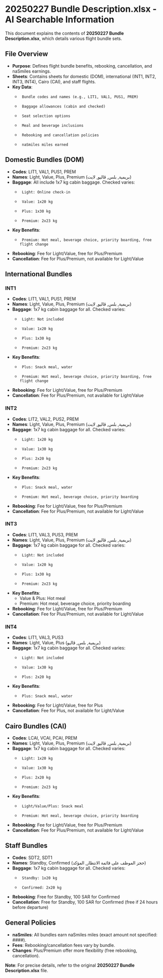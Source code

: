# 20250227 Bundle Description.xlsx - AI Searchable Information

This document explains the contents of **20250227 Bundle Description.xlsx**, which details various flight bundle sets.

## File Overview

*   **Purpose**: Defines flight bundle benefits, rebooking, cancellation, and naSmiles earnings.
*   **Sheets**: Contains sheets for domestic (DOM), international (INT1, INT2, INT3, INT4), Cairo (CAI), and staff flights.
*   **Key Data**:
    *      Bundle codes and names (e.g., LIT1, VAL1, PUS1, PREM)
    *      Baggage allowances (cabin and checked)
    *      Seat selection options
    *      Meal and beverage inclusions
    *      Rebooking and cancellation policies
    *      naSmiles miles earned

## Domestic Bundles (DOM)

*   **Codes**: LIT1, VAL1, PUS1, PREM
*   **Names**: Light, Value, Plus, Premium (بريمية, بلس, ڤاليو, لايت)
*   **Baggage**: All include 1x7 kg cabin baggage. Checked varies:
    *      Light: Online check-in
    *      Value: 1x20 kg
    *      Plus: 1x30 kg
    *      Premium: 2x23 kg
*   **Key Benefits**:
    *      Premium: Hot meal, beverage choice, priority boarding, free flight change
*   **Rebooking**: Fee for Light/Value, free for Plus/Premium
*   **Cancellation**: Fee for Plus/Premium, not available for Light/Value

## International Bundles

### INT1

*   **Codes**: LIT1, VAL1, PUS1, PREM
*   **Names**: Light, Value, Plus, Premium (بريمية, بلس, ڤاليو, لايت)
*   **Baggage**: 1x7 kg cabin baggage for all. Checked varies:
    *      Light: Not included
    *      Value: 1x20 kg
    *      Plus: 1x30 kg
    *      Premium: 2x23 kg
*   **Key Benefits**:
    *      Plus: Snack meal, water
    *      Premium: Hot meal, beverage choice, priority boarding, free flight change
*   **Rebooking**: Fee for Light/Value, free for Plus/Premium
*   **Cancellation**: Fee for Plus/Premium, not available for Light/Value

### INT2

*   **Codes**: LIT2, VAL2, PUS2, PREM
*   **Names**: Light, Value, Plus, Premium (بريمية, بلس, ڤاليو, لايت)
*   **Baggage**: 1x7 kg cabin baggage for all. Checked varies:
    *      Light: 1x20 kg
    *      Value: 1x30 kg
    *      Plus: 2x20 kg
    *      Premium: 2x23 kg
*   **Key Benefits**:
    *      Plus: Snack meal, water
    *      Premium: Hot meal, beverage choice, priority boarding
*   **Rebooking**: Fee for Light/Value, free for Plus/Premium
*   **Cancellation**: Fee for Plus/Premium, not available for Light/Value

### INT3

*   **Codes**: LIT1, VAL3, PUS3, PREM
*   **Names**: Light, Value, Plus, Premium (بريمية, بلس, ڤاليو, لايت)
*   **Baggage**: 1x7 kg cabin baggage for all. Checked varies:
    *      Light: Not included
    *      Value: 1x20 kg
    *      Plus: 1x30 kg
    *      Premium: 2x23 kg
*   **Key Benefits**:
    *   Value & Plus: Hot meal
    *   Premium: Hot meal, beverage choice, priority boarding
*   **Rebooking**: Fee for Light/Value, free for Plus/Premium
*   **Cancellation**: Fee for Plus/Premium, not available for Light/Value

### INT4

*   **Codes**: LIT1, VAL3, PUS3
*   **Names**: Light, Value, Plus (بريمية, بلس, ڤاليو)
*   **Baggage**: 1x7 kg cabin baggage for all. Checked varies:
    *      Light: Not included
    *      Value: 1x30 kg
    *      Plus: 2x20 kg
*   **Key Benefits**:
    *      Plus: Snack meal, water
*   **Rebooking**: Fee for Light/Value, free for Plus
*   **Cancellation**: Fee for Plus, not available for Light/Value

## Cairo Bundles (CAI)

*   **Codes**: LCAI, VCAI, PCAI, PREM
*   **Names**: Light, Value, Plus, Premium (بريمية, بلس, ڤاليو, لايت)
*   **Baggage**: 1x7 kg cabin baggage for all. Checked varies:
    *      Light: 1x20 kg
    *      Value: 1x30 kg
    *      Plus: 2x20 kg
    *      Premium: 2x23 kg
*   **Key Benefits**:
    *      Light/Value/Plus: Snack meal
    *      Premium: Hot meal, beverage choice, priority boarding
*   **Rebooking**: Fee for Light/Value, free for Plus/Premium
*   **Cancellation**: Fee for Plus/Premium, not available for Light/Value

## Staff Bundles

*   **Codes**: SDT2, SDT1
*   **Names**: Standby, Confirmed (حجز الموظف على قائمة الانتظار, المؤكد)
*   **Baggage**: 1x7 kg cabin baggage for all. Checked varies:
    *      Standby: 1x20 kg
    *      Confirmed: 2x20 kg
*   **Rebooking**: Free for Standby, 100 SAR for Confirmed
*   **Cancellation**: Free for Standby, 100 SAR for Confirmed (free if 24 hours before departure)

## General Policies

*   **naSmiles**: All bundles earn naSmiles miles (exact amount not specified: ####).
*   **Fees**: Rebooking/cancellation fees vary by bundle.
*   **Changes**: Plus/Premium offer more flexibility (free rebooking, cancellation).

**Note**: For precise details, refer to the original **20250227 Bundle Description.xlsx** file.